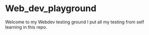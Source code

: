 # Web_dev_playground

Welcome to my Webdev testing ground
I put all my testing from self learning in this repo.
